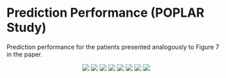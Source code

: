 # Prediction Performance (POPLAR Study)

Prediction performance for the patients presented analogously to Figure 7 in the paper.

<p align="center">
  <img src="./chosen_patient_1_POPLAR_predict_1.png">
  <img src="./chosen_patient_6_POPLAR_predict_1.png">
  <img src="./chosen_patient_11_POPLAR_predict_1.png">
  <img src="./chosen_patient_16_POPLAR_predict_1.png">
  <img src="./chosen_patient_21_POPLAR_predict_1.png">
  <img src="./chosen_patient_26_POPLAR_predict_1.png">
  <img src="./chosen_patient_31_POPLAR_predict_1.png">
  <img src="./chosen_patient_36_POPLAR_predict_1.png">
</p>